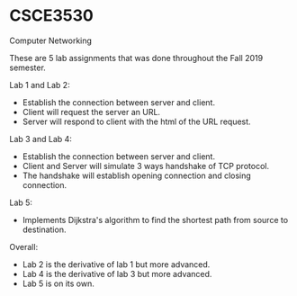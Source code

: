# CSCE3530
Computer Networking

These are 5 lab assignments that was done throughout the Fall 2019 semester. 

Lab 1 and Lab 2:
* Establish the connection between server and client. 
* Client will request the server an URL. 
* Server will respond to client with the html of the URL request.

Lab 3 and Lab 4:
* Establish the connection between server and client.
* Client and Server will simulate 3 ways handshake of TCP protocol.
* The handshake will establish opening connection and closing connection.

Lab 5:
* Implements Dijkstra's algorithm to find the shortest path from source to destination.

Overall:
- Lab 2 is the derivative of lab 1 but more advanced.
- Lab 4 is the derivative of lab 3 but more advanced.
- Lab 5 is on its own.
